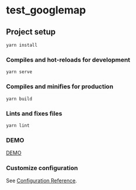 # test_googlemap

## Project setup
```
yarn install
```

### Compiles and hot-reloads for development
```
yarn serve
```

### Compiles and minifies for production
```
yarn build
```

### Lints and fixes files
```
yarn lint
```

### DEMO
[DEMO](https://charlie50503.github.io/mask-map/.)

### Customize configuration
See [Configuration Reference](https://cli.vuejs.org/config/).
